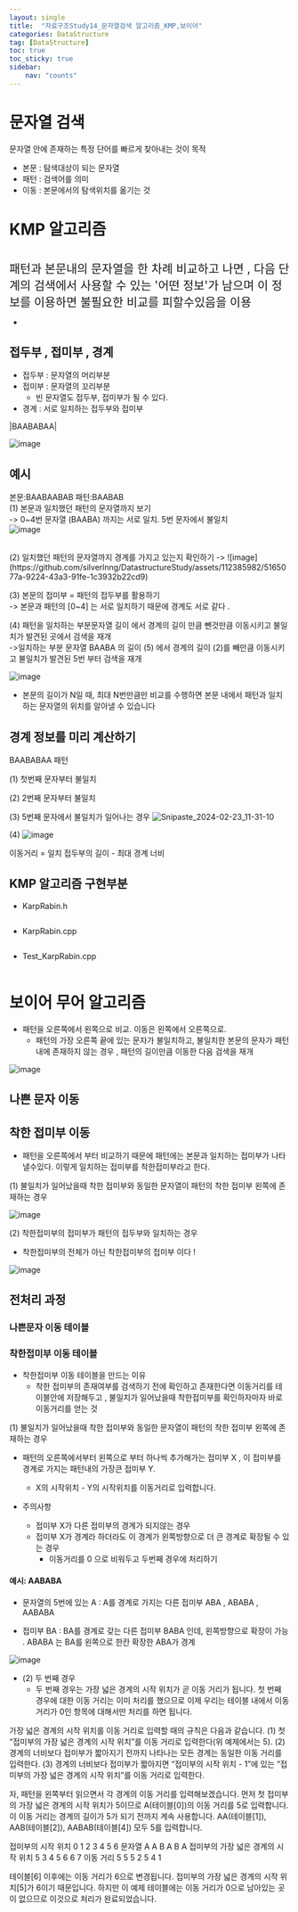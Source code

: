 ```yaml
---
layout: single
title:  "자료구조Study14_문자열검색 알고리즘_KMP,보이어"
categories: DataStructure
tag: [DataStructure]
toc: true
toc_sticky: true
sidebar:
    nav: "counts"
---
```


# 문자열 검색

문자열 안에 존재하는 특정 단어를 빠르게 찾아내는 것이 목적

* 본문 : 탐색대상이 되는 문자열
* 패턴 : 검색어를 의미
* 이동 : 본문에서의 탐색위치를 옮기는 것

# KMP 알고리즘
<br>
<span style="font-size:150%">패턴과 본문내의 문자열을 한 차례 비교하고 나면 , 다음 단계의 검색에서 사용할 수 있는 '어떤 정보'가 남으며 이 정보를 이용하면 불필요한 비교를 피할수있음을 이용</span>

*

## 접두부 , 접미부 , 경계
* 접두부 : 문자열의 머리부분
* 접미부 : 문자열의 꼬리부분
    * 빈 문자열도 접두부, 접미부가 될 수 있다.
* 경계 : 서로 일치하는 접두부와 접미부
   
|BAABABAA|   
   
![image](https://github.com/silverlnng/DatastructureStudy/assets/112385982/f6314d41-a908-44b6-b2d7-19b9431f4c36)


## 예시
본문:BAABAABAB
패턴:BAABAB
<br>
(1) 본문과 일치했던 패턴의 문자열까지 보기   
-> 0~4번 문자열 (BAABA) 까지는 서로 일치. 5번 문자에서 불일치   
![image](https://github.com/silverlnng/DatastructureStudy/assets/112385982/11c938d6-be4c-46b1-a733-39f0d2d295af)

<br>
(2) 일치했던 패턴의 문자열까지 경계를 가지고 있는지 확인하기   
->
![image](https://github.com/silverlnng/DatastructureStudy/assets/112385982/5165077a-9224-43a3-91fe-1c3932b22cd9)   
<br>

(3) 본문의 접미부 = 패턴의 접두부를 활용하기   
-> 본문과 패턴의 [0~4] 는 서로 일치하기 때문에 경계도 서로 같다 .  
   

(4) 패턴을 일치하는 부분문자열 길이 에서 경계의 길이 만큼 뺀것만큼 이동시키고 불일치가 발견된 곳에서 검색을 재개   
->일치하는 부분 문자열 BAABA 의 길이 (5) 에서 경계의 길이 (2)를 빼만큼 이동시키고 불일치가 발견된 5번 부터 검색을 재개
   
![image](https://github.com/silverlnng/DatastructureStudy/assets/112385982/7292746c-0f2b-4d86-bb54-a36cd02bbe67)   



* 본문의 길이가 N일 때, 최대 N번만큼만 비교를 수행하면 본문 내에서 패턴과 일치하는 문자열의 위치를 알아낼 수 있습니다

## 경계 정보를 미리 계산하기
BAABABAA 패턴

(1) 첫번째 문자부터 불일치


(2) 2번째 문자부터 불일치


(3) 5번째 문자에서 불일치가 일어나는 경우
![Snipaste_2024-02-23_11-31-10](https://github.com/silverlnng/DatastructureStudy/assets/112385982/900f8703-85cd-47b1-9121-534052f91e51)

(4)
![image](https://github.com/silverlnng/DatastructureStudy/assets/112385982/ec43dd21-cecf-4089-a200-daac0c37e6d5)

이동거리 = 일치 접두부의 길이 - 최대 경계 너비

## KMP 알고리즘 구현부분

* KarpRabin.h
   
```cpp

```

* KarpRabin.cpp
   
```cpp

```

* Test_KarpRabin.cpp
   
```cpp

```
   
# 보이어 무어 알고리즘
   
* 패턴을 오른쪽에서 왼쪽으로 비교. 이동은 왼쪽에서 오른쪽으로.
    * 패턴의 가장 오른쪽 끝에 있는 문자가 불일치하고, 불일치한 본문의 문자가 패턴내에 존재하지 않는 경우 , 패턴의 길이만큼 이동한 다음 검색을 재개

![image](https://github.com/silverlnng/DatastructureStudy/assets/112385982/2724be43-7016-4ef1-b3bb-6a56866c14a4)


   
## 나쁜 문자 이동


## 착한 접미부 이동
   
* 패턴을 오른쪽에서 부터 비교하기 때문에 패턴에는 본문과 일치하는 접미부가 나타낼수있다. 이렇게 일치하는 접미부를 착한접미부라고 한다. 

(1) 불일치가 일어났을때 착한 접미부와 동일한 문자열이 패턴의 착한 접미부 왼쪽에 존재하는 경우 

![image](https://github.com/silverlnng/DatastructureStudy/assets/112385982/2b5d6505-1f0b-4679-a6ac-5b39a094e9f8)

(2) 착한접미부의 접미부가 패턴의 접두부와 일치하는 경우

* 착한접미부의 전체가 아닌 착한접미부의 접미부 이다 !

![image](https://github.com/silverlnng/DatastructureStudy/assets/112385982/81044909-fb8e-4492-b988-1b9100872ed6)

## 전처리 과정

### 나쁜문자 이동 테이블

### 착한접미부 이동 테이블

* 착한접미부 이동 테이블을 만드는 이유
    * 착한 접미부의 존재여부를 검색하기 전에 확인하고 존재한다면 이동거리를 테이블안에 저장해두고 , 불일치가 일어났을때 착한접미부를 확인하자마자 바로 이동거리를 얻는 것

(1) 불일치가 일어났을때 착한 접미부와 동일한 문자열이 패턴의 착한 접미부 왼쪽에 존재하는 경우 


* 패턴의 오른쪽에서부터 왼쪽으로 부터 하나씩 추가해가는 접미부 X , 이 접미부를 경계로 가지는 패턴내의 가장큰 접미부 Y.
    * X의 시작위치 - Y의 시작위치를 이동거리로 입력합니다.

* 주의사항 
    * 접미부 X가 다른 접미부의 경계가 되지않는 경우 
    * 접미부 X가 경계라 하더라도 이 경계가 왼쪽방향으로 더 큰 경계로 확장될 수 있는 경우
        * 이동거리를 0 으로 비워두고 두번째 경우에 처리하기


#### 예시: AABABA

* 문자열의 5번에 있는 A : A를 경계로 가지는 다른 접미부 ABA , ABABA , AABABA

* 접미부 BA : BA를 경계로 갖는 다른 접미부 BABA 인데, 왼쪽방향으로 확장이 가능 . ABABA 는 BA를 왼쪽으로 한칸 확장한 ABA가 경계

![image](https://github.com/silverlnng/DatastructureStudy/assets/112385982/81c26ee2-b2f6-4b2f-9d22-219712b64b08)

* (2) 두 번째 경우
    * 두 번째 경우는 가장 넓은 경계의 시작 위치가 곧 이동 거리가 됩니다. 첫 번째 경우에 대한 이동 거리는 이미 처리를 했으므로 이제 우리는 테이블 내에서 이동 거리가 0인 항목에 대해서만 처리를 하면 됩니다. 

가장 넓은 경계의 시작 위치를 이동 거리로 입력할 때의 규칙은 다음과 같습니다.
(1) 첫 “접미부의 가장 넓은 경계의 시작 위치”를 이동 거리로 입력한다(위 예제에서는 5).
(2) 경계의 너비보다 접미부가 짧아지기 전까지 나타나는 모든 경계는 동일한 이동 거리를 입력한다.
(3) 경계의 너비보다 접미부가 짧아지면 “접미부의 시작 위치 - 1”에 있는 “접미부의 가장 넓은 경계의 시작 위치”를 이동 거리로 입력한다.

자, 패턴을 왼쪽부터 읽으면서 각 경계의 이동 거리를 입력해보겠습니다. 먼저 첫 접미부의 가장 넓은 경계의 시작 위치가 5이므로 A(테이블[0])의 이동 거리를 5로 입력합니다. 이 이동 거리는 경계의 길이가 5가 되기 전까지 계속 사용합니다. AA(테이블[1]), AAB(테이블[2]), AABAB(테이블[4]) 모두 5를 입력합니다.

접미부의 시작 위치 0 1 2 3 4 5 6
문자열                 A A B A B A
접미부의 가장 넓은 
경계의 시작 위치 5 3 4 5 6 6 7
이동 거리                 5 5 5 2 5 4 1

테이블[6] 이후에는 이동 거리가 6으로 변경됩니다. 접미부의 가장 넓은 경계의 시작 위치[5]가 6이기 때문입니다. 하지만 이 예제 테이블에는 이동 거리가 0으로 남아있는 곳이 없으므로 이것으로 처리가 완료되었습니다.
